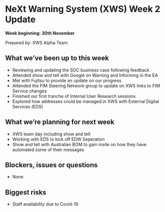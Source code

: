 # NeXt Warning System (XWS) Week 2 Update
**Week beginning: 30th November** 

Prepared by: XWS Alpha Team

## What we’ve been up to this week

* Reviewing and updating the SOC business case following feedback
* Attended show and tell with Google on Warning and Informing in the EA
* Met with Fujitsu to provide an update on our progress
* Attended the FIM Steering Network group to update on XWS links to FIM Service changes
* Finished our first tranche of Internal User Research sessions
* Explored how addresses could be managed in XWS with External Digital Services (EDS)

## What we’re planning for next week

* XWS team day including show and tell
* Working with EDS to kick off EDW Seperation
* Show and tell with Australian BOM to gain insite on how they have automated some of their messages

## Blockers, issues or questions

* None

## Biggest risks

* Staff availability due to Covid-19
